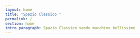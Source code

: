 ```yaml
---
layout: home
title: "Spazio Classico "
permalink: /
section: home
intro_paragraph: Spazio Classico vende macchine bellissime
---
```

